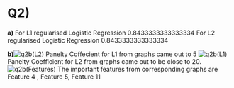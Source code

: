 # Q2)

**a)**
For L1 regularised Logistic Regression 
0.8433333333333334
For L2 regularised Logistic Regression 
0.8433333333333334

**b)**![q2b(L2)](https://user-images.githubusercontent.com/55022932/115932049-cff06a80-a4a9-11eb-9f3e-5ab77600080f.png)
Panelty Coffecient for L1 from graphs came out to 5
![q2b(L1)](https://user-images.githubusercontent.com/55022932/115932061-d41c8800-a4a9-11eb-9eb9-89cbeb08c076.png)
Panelty Coefficient for L2 from graphs came out to be close to 20.
![q2b(Features)](https://user-images.githubusercontent.com/55022932/115932070-d7177880-a4a9-11eb-8cae-2c27df4fa3a3.png)
 The important features from corresponding graphs are Feature 4 , Feature 5, Feature 11
